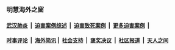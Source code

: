 
### 明慧海外之窗

####  [武汉肺炎](indexes/365.md?t=04081101) &nbsp;|&nbsp;  [迫害案例综述](indexes/328.md?t=04081101) &nbsp;|&nbsp; [迫害致死案例](indexes/277.md?t=04081101)  &nbsp;|&nbsp; [更多迫害案例](indexes/81.md?t=04081101)  &nbsp;|&nbsp; 
####  [时事评论](indexes/19.md?t=04081101) &nbsp;|&nbsp; [海外简讯](indexes/245.md?t=04081101)&nbsp;|&nbsp;  [社会支持](indexes/140.md?t=04081101) &nbsp;|&nbsp; [褒奖决议](indexes/282.md?t=04081101) &nbsp;|&nbsp; [社区报道](indexes/91.md?t=04081101)  &nbsp;|&nbsp; [天人之间](indexes/78.md?t=04081101) 

